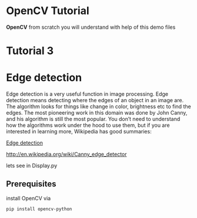 # OpenCV Tutorial

__OpenCV__ from scratch you will understand with help of this demo files

# Tutorial 3

# Edge detection
Edge detection is a very useful function in image processing. Edge detection means detecting where the edges of an object in an image are. The algorithm looks for things like change in color, brightness etc to find the edges.
The most pioneering work in this domain was done by John Canny, and his algorithm is still the most popular. You don’t need to understand how the algorithms work under the hood to use them, but if you are interested in learning more, Wikipedia has good summaries:

[Edge detection](http://en.wikipedia.org/wiki/Edge_detection)

<http://en.wikipedia.org/wiki/Canny_edge_detector>

lets see in Display.py

## Prerequisites

install OpenCV via

    pip install opencv-python

